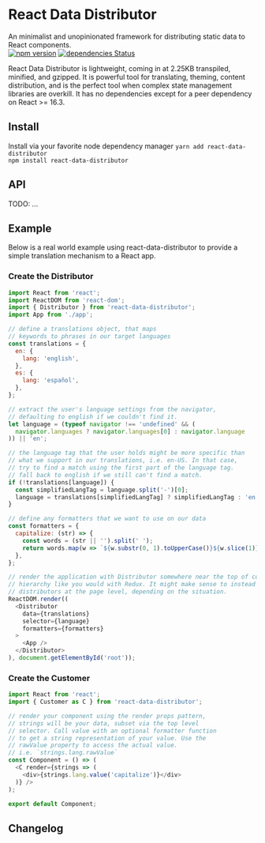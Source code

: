 React Data Distributor
=====
An minimalist and unopinionated framework for distributing static data to React components.\
[![npm version](https://badge.fury.io/js/react-data-distributor.svg)](https://badge.fury.io/js/react-data-distributor)
[![dependencies Status](https://david-dm.org/klandell/react-data-distributor/status.svg)](https://david-dm.org/klandell/react-data-distributor)

React Data Distributor is lightweight, coming in at 2.25KB transpiled, minified, and gzipped. It is powerful tool for translating, theming, content distribution, and is the perfect tool when complex state management libraries are overkill.  It has no dependencies except for a peer dependency on React >= 16.3.

## Install
Install via your favorite node dependency manager
`yarn add react-data-distributor`\
`npm install react-data-distributor`

## API
TODO: ...

## Example
Below is a real world example using react-data-distributor to provide a simple
translation mechanism to a React app.

### Create the Distributor
```javascript
import React from 'react';
import ReactDOM from 'react-dom';
import { Distributor } from 'react-data-distributor';
import App from './app';

// define a translations object, that maps
// keywords to phrases in our target languages
const translations = {
  en: {
    lang: 'english',
  },
  es: {
    lang: 'español',
  },
};

// extract the user's language settings from the navigator,
// defaulting to english if we couldn't find it.
let language = (typeof navigator !== 'undefined' && (
  navigator.languages ? navigator.languages[0] : navigator.language
)) || 'en';

// the language tag that the user holds might be more specific than
// what we support in our translations, i.e. en-US. In that case,
// try to find a match using the first part of the language tag.
// fall back to english if we still can't find a match.
if (!translations[language]) {
  const simplifiedLangTag = language.split('-')[0];
  language = translations[simplifiedLangTag] ? simplifiedLangTag : 'en';
}

// define any formatters that we want to use on our data
const formatters = {
  capitalize: (str) => {
    const words = (str || '').split(' ');
    return words.map(w => `${w.substr(0, 1).toUpperCase()}${w.slice(1)}`).join(' ');
  },
};

// render the application with Distributor somewhere near the top of component
// hierarchy like you would with Redux. It might make sense to instead have multiple
// distributors at the page level, depending on the situation.
ReactDOM.render((
  <Distributor
    data={translations}
    selector={language}
    formatters={formatters}
  >
    <App />
  </Distributor>
), document.getElementById('root'));
```

### Create the Customer
```javascript
import React from 'react';
import { Customer as C } from 'react-data-distributor';

// render your component using the render props pattern,
// strings will be your data, subset via the top level
// selector. Call value with an optional formatter function
// to get a string representation of your value. Use the
// rawValue property to access the actual value.
// i.e. `strings.lang.rawValue`
const Component = () => (
  <C render={strings => (
    <div>{strings.lang.value('capitalize')}</div>
  )} />
);

export default Component;
```

## Changelog
